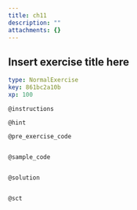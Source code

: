 ```yaml
---
title: ch11
description: ""
attachments: {}
---
```


## Insert exercise title here

```yaml
type: NormalExercise
key: 861bc2a10b
xp: 100
```



`@instructions`


`@hint`


`@pre_exercise_code`
```{python}

```

`@sample_code`
```{python}

```

`@solution`
```{python}

```

`@sct`
```{python}

```
